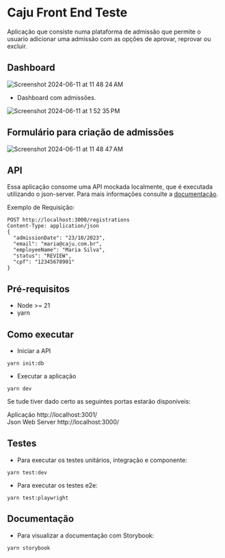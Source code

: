 
# Caju Front End Teste

Aplicação que consiste numa plataforma de admissão que permite o usuario adicionar uma admissão com as opções de aprovar, reprovar ou excluir.

## Dashboard

![Screenshot 2024-06-11 at 11 48 24 AM](https://github.com/caju-beneficios/caju-front-teste-1/assets/31169925/fedeff5c-a0d3-4df1-aebd-1f2d25c56a48)

- Dashboard com admissões.

![Screenshot 2024-06-11 at 1 52 35 PM](https://github.com/caju-beneficios/caju-front-teste-1/assets/31169925/3b002341-454b-4b24-82cb-6390656b56cc)

## Formulário para criação de admissões

![Screenshot 2024-06-11 at 11 48 47 AM](https://github.com/caju-beneficios/caju-front-teste-1/assets/31169925/bbbb211c-165f-40e5-b2af-61adafd61398)

## API
Essa aplicação consome uma API mockada localmente, que é executada utilizando o json-server. Para mais informações consulte a [documentação](https://github.com/typicode/json-server/).

Exemplo de Requisição:

```
POST http://localhost:3000/registrations
Content-Type: application/json
{
  "admissionDate": "23/10/2023",
  "email": "maria@caju.com.br",
  "employeeName": "Maria Silva",
  "status": "REVIEW",
  "cpf": "12345678901"
}
```
## Pré-requisitos
- Node >= 21
- yarn

## Como executar

- Iniciar a API 
```shell
yarn init:db
```
- Executar a aplicação
```shell
yarn dev
```

Se tude tiver dado certo as seguintes portas estarão disponiveis:
<br/>

Aplicação http://localhost:3001/
<br/>
Json Web Server http://localhost:3000/

## Testes

- Para executar os testes unitários, integração e componente:

```shell
yarn test:dev
```

- Para executar os testes e2e:

```shell
yarn test:playwright
```

## Documentação

- Para visualizar a documentação com Storybook:
```shell
yarn storybook
```



